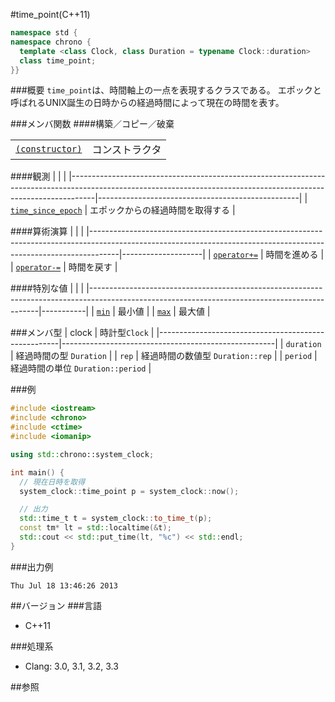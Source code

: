 #time_point(C++11)
```cpp
namespace std {
namespace chrono {
  template <class Clock, class Duration = typename Clock::duration>
  class time_point;
}}
```

###概要
`time_point`は、時間軸上の一点を表現するクラスである。
エポックと呼ばれるUNIX誕生の日時からの経過時間によって現在の時間を表す。


###メンバ関数
####構築／コピー／破棄

| | |
|---------------------------------------------------------------------------------------------------------------------------------------------------------|-----------------------|
| [`(constructor)`](./time_point/time_point.md) | コンストラクタ |

####観測
| | |
|------------------------------------------------------------------------------------------------------------------------------------------------------------------|--------------------------------------------------|
| [`time_since_epoch`](./time_point/time_since_epoch.md) | エポックからの経過時間を取得する |

####算術演算
| | |
|-------------------------------------------------------------------------------------------------------------------------------------------------------------------|--------------------|
| [`operator+=`](./time_point/add_assign.md) | 時間を進める |
| [`operator-=`](./time_point/substract_assign.md) | 時間を戻す |


####特別な値
| | |
|-----------------------------------------------------------------------------------------------------------------------------------------------|-----------|
| [`min`](./time_point/min.md) | 最小値 |
| [`max`](./time_point/max.md) | 最大値 |


###メンバ型
| clock | 時計型`Clock` |
|-----------------------------------------------------|-----------------------------------------------------|
| `duration` | 経過時間の型 `Duration` |
| `rep` | 経過時間の数値型 `Duration::rep` |
| `period` | 経過時間の単位 `Duration::period` |


###例
```cpp
#include <iostream>
#include <chrono>
#include <ctime>
#include <iomanip>

using std::chrono::system_clock;

int main() {
  // 現在日時を取得
  system_clock::time_point p = system_clock::now();

  // 出力
  std::time_t t = system_clock::to_time_t(p);
  const tm* lt = std::localtime(&t);
  std::cout << std::put_time(lt, "%c") << std::endl;
}
```

###出力例
```
Thu Jul 18 13:46:26 2013
```

##バージョン
###言語
- C++11

###処理系
- Clang: 3.0, 3.1, 3.2, 3.3

##参照

